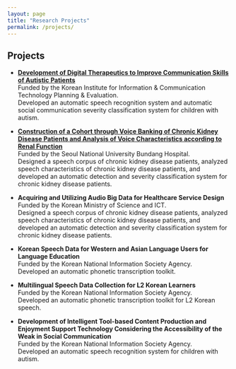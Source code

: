 ```yaml
---
layout: page
title: "Research Projects"
permalink: /projects/
---
```


## Projects
- [**Development of Digital Therapeutics to Improve Communication Skills of Autistic Patients**](/autism/)  
  Funded by the Korean Institute for Information & Communication Technology Planning & Evaluation.  
  Developed an automatic speech recognition system and automatic social communication severity classification system for children with autism.
  
- [**Construction of a Cohort through Voice Banking of Chronic Kidney Disease Patients and Analysis of Voice Characteristics according to Renal Function**](/ckd/)  
  Funded by the Seoul National University Bundang Hospital.  
  Designed a speech corpus of chronic kidney disease patients, analyzed speech characteristics of chronic kidney disease patients, and developed an automatic detection and severity classification system for chronic kidney disease patients.
  
- **Acquiring and Utilizing Audio Big Data for Healthcare Service Design**  
  Funded by the Korean Ministry of Science and ICT.  
  Designed a speech corpus of chronic kidney disease patients, analyzed speech characteristics of chronic kidney disease patients, and developed an automatic detection and severity classification system for chronic kidney disease patients.
  
- **Korean Speech Data for Western and Asian Language Users for Language Education**  
  Funded by the Korean National Information Society Agency.  
  Developed an automatic phonetic transcription toolkit.
  
- **Multilingual Speech Data Collection for L2 Korean Learners**  
  Funded by the Korean National Information Society Agency.  
  Developed an automatic phonetic transcription toolkit for L2 Korean speech.
  
- **Development of Intelligent Tool-based Content Production and Enjoyment Support Technology Considering the Accessibility of the Weak in Social Communication**  
  Funded by the Korean National Information Society Agency.  
  Developed an automatic speech recognition system for children with autism.
